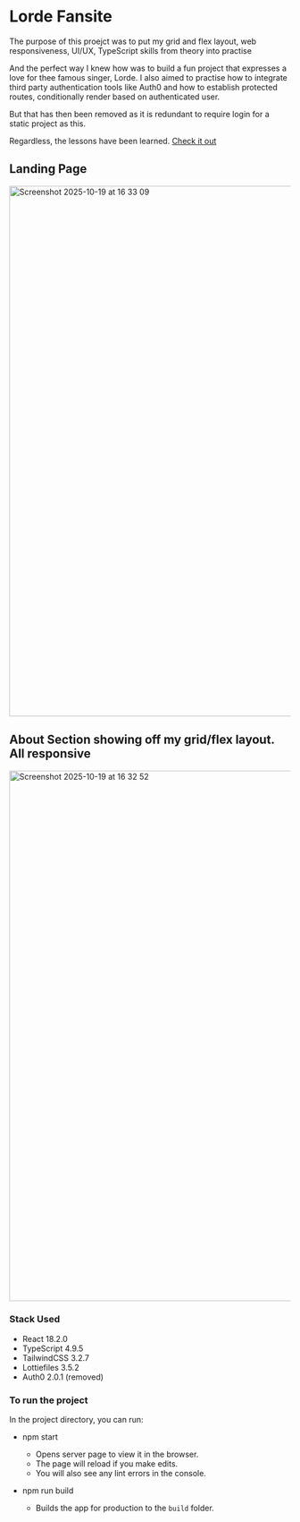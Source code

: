 # Lorde Fansite
The purpose of this proejct was to put my grid and flex layout, web responsiveness, UI/UX, TypeScript skills from theory into practise

And the perfect way I knew how was to build a fun project that expresses a love for thee famous singer, Lorde. 
I also aimed to practise how to integrate third party authentication tools like Auth0 and how to establish protected routes, conditionally render based on authenticated user.

But that has then been removed as it is redundant to require login for a static project as this.

Regardless, the lessons have been learned. <a href="https://lorde-fansite.vercel.app/">Check it out</a>

## Landing Page
<img width="1706" height="948" alt="Screenshot 2025-10-19 at 16 33 09" src="https://github.com/user-attachments/assets/6dbc63e1-efb4-4877-a9f4-2c4f8a3236c0" />

## About Section showing off my grid/flex layout. All responsive
<img width="1706" height="948" alt="Screenshot 2025-10-19 at 16 32 52" src="https://github.com/user-attachments/assets/b72e526a-d127-427f-9824-12f1c227cab7" />

### Stack Used
- React 18.2.0
- TypeScript 4.9.5
- TailwindCSS 3.2.7
- Lottiefiles 3.5.2
- Auth0 2.0.1 (removed)

### To run the project
In the project directory, you can run:

- npm start
  - Opens server page to view it in the browser.
  - The page will reload if you make edits.
  - You will also see any lint errors in the console.

- npm run build
  - Builds the app for production to the `build` folder.
